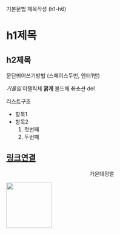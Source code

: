 기본문법
제목작성 (h1-h6)
# h1제목
## h2제목

문단띄어쓰기방법
(스페이스두번, 엔터1번)

*기울임* 이탤릭체
**굵게** 볼드체
~~취소선~~ del

리스트구조
- 항목1
- 항목2
  1. 첫번째
  2. 두번째

[링크연결](http://naver.com)
---

<p align="center"> 가운데정렬</p>
<img src="https://health.chosun.com/site/data/img_dir/2023/06/20/2023062002262_0.jpg" width="120" height="auto">

